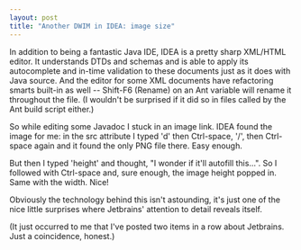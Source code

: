 ```yaml
---
layout: post
title: "Another DWIM in IDEA: image size"
---
```




<p>In addition to being a fantastic Java IDE, IDEA is a pretty sharp XML/HTML editor. It understands DTDs and schemas and is able to apply its autocomplete and in-time validation to these documents just as it does with Java source. And the  editor for some XML documents have refactoring smarts built-in as well -- Shift-F6 (Rename) on an Ant variable will rename it throughout the file. (I wouldn't be surprised if it did so in files called by the Ant build script either.)</p>

<p>So while editing some Javadoc I stuck in an image link. IDEA found the image for me: in the src attribute I typed 'd' then Ctrl-space, '/', then Ctrl-space again and it found the only PNG file there. Easy enough.</p>

<p>But then I typed 'height' and thought, "I wonder if it'll autofill this...". So I followed with Ctrl-space and, sure enough, the image height popped in. Same with the width. Nice!</p>

<p>Obviously the technology behind this isn't astounding, it's just one of the nice little surprises where Jetbrains' attention to detail reveals itself.</p>

<p>(It just occurred to me that I've posted two items in a row about Jetbrains. Just a coincidence, honest.)</p>


